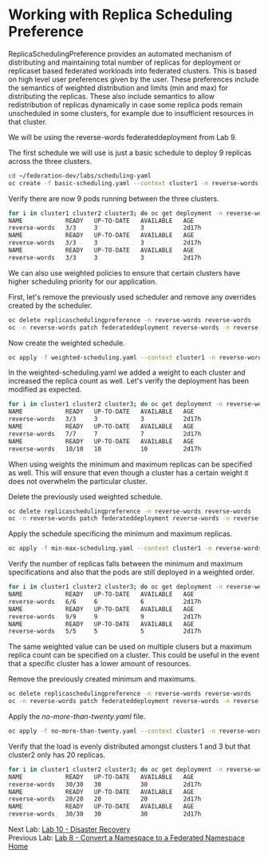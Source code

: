 # Working with Replica Scheduling Preference 
ReplicaSchedulingPreference provides an automated mechanism of distributing and maintaining total number of replicas for deployment or replicaset based federated workloads into federated clusters. This is based on high level user preferences given by the user. These preferences include the semantics of weighted distribution and limits (min and max) for distributing the replicas. These also include semantics to allow redistribution of replicas dynamically in case some replica pods remain unscheduled in some clusters, for example due to insufficient resources in that cluster.

We will be using the reverse-words federateddeployment from Lab 9.

The first schedule we will use is just a basic schedule to deploy 9 replicas across the three clusters.
~~~sh
cd ~/federation-dev/labs/scheduling-yaml
oc create -f basic-scheduling.yaml --context cluster1 -n reverse-words
~~~

Verify there are now 9 pods running between the three clusters.
~~~sh
for i in cluster1 cluster2 cluster3; do oc get deployment -n reverse-words --context $i; done
NAME            READY   UP-TO-DATE   AVAILABLE   AGE
reverse-words   3/3     3            3           2d17h
NAME            READY   UP-TO-DATE   AVAILABLE   AGE
reverse-words   3/3     3            3           2d17h
NAME            READY   UP-TO-DATE   AVAILABLE   AGE
reverse-words   3/3     3            3           2d17h
~~~

We can also use weighted policies to ensure that certain clusters have higher scheduling priority for our application.

First, let's remove the previously used scheduler and remove any overrides created by the scheduler.
~~~sh
oc delete replicaschedulingpreference -n reverse-words reverse-words
oc -n reverse-words patch federateddeployment reverse-words -n reverse-words --type=merge -p '{"spec":{"overrides":[]}}'
~~~

Now create the weighted schedule.
~~~sh
oc apply -f weighted-scheduling.yaml --context cluster1 -n reverse-words
~~~

In the weighted-scheduling.yaml we added a weight to each cluster and increased the replica count as well. Let's verify the deployment has been modified as expected.
~~~sh
for i in cluster1 cluster2 cluster3; do oc get deployment -n reverse-words --context $i; done
NAME            READY   UP-TO-DATE   AVAILABLE   AGE
reverse-words   3/3     3            3           2d17h
NAME            READY   UP-TO-DATE   AVAILABLE   AGE
reverse-words   7/7     7            7           2d17h
NAME            READY   UP-TO-DATE   AVAILABLE   AGE
reverse-words   10/10   10           10          2d17h
~~~ 

When using weights the minimum and maximum replicas can be specified as well. This will ensure that even though a cluster has a certain weight it does not overwhelm the particular cluster.

Delete the previously used weighted schedule.
~~~sh
oc delete replicaschedulingpreference -n reverse-words reverse-words
oc -n reverse-words patch federateddeployment reverse-words -n reverse-words --type=merge -p '{"spec":{"overrides":[]}}'
~~~

Apply the schedule specificing the minimum and maximum replicas.
~~~sh
oc apply -f min-max-scheduling.yaml --context cluster1 -n reverse-words
~~~

Verify the number of replicas falls between the minimum and maximum specifications and also that the pods are still deployed in a weighted order.
~~~sh
for i in cluster1 cluster2 cluster3; do oc get deployment -n reverse-words --context $i; done
NAME            READY   UP-TO-DATE   AVAILABLE   AGE
reverse-words   6/6     6            6           2d17h
NAME            READY   UP-TO-DATE   AVAILABLE   AGE
reverse-words   9/9     9            9           2d17h
NAME            READY   UP-TO-DATE   AVAILABLE   AGE
reverse-words   5/5     5            5           2d17h
~~~ 

The same weighted value can be used on multiple clusers but a maximum replica count can be specified on a cluster. This could be useful in the event that a specific cluster has a lower amount of resources.

Remove the previously created minimum and maximums.
~~~sh
oc delete replicaschedulingpreference -n reverse-words reverse-words
oc -n reverse-words patch federateddeployment reverse-words -n reverse-words --type=merge -p '{"spec":{"overrides":[]}}'
~~~

Apply the *no-more-than-twenty.yaml* file.
~~~sh
oc apply -f no-more-than-twenty.yaml --context cluster1 -n reverse-words
~~~

Verify that the load is evenly distributed amongst clusters 1 and 3 but that cluster2 only has 20 replicas.
~~~sh
for i in cluster1 cluster2 cluster3; do oc get deployment -n reverse-words --context $i; done
NAME            READY   UP-TO-DATE   AVAILABLE   AGE
reverse-words   30/30   30           30          2d17h
NAME            READY   UP-TO-DATE   AVAILABLE   AGE
reverse-words   20/20   20           20          2d17h
NAME            READY   UP-TO-DATE   AVAILABLE   AGE
reverse-words   30/30   30           30          2d17h
~~~ 

<!--
# Rebalancing
One of the strengths when using ReplicaSchedulingPreference is the ability to rebalance the workloads if a cluster goes offline. When the cluster goes offline 
the remaining replicas will be rescheduled to clusters that are currently in a Ready state.

Remove the previously used weighted scheduling preference.
~~~sh
oc delete replicaschedulingpreference -n reverse-words reverse-words
oc -n reverse-words patch federateddeployment reverse-words -n reverse-words --type=merge -p '{"spec":{"overrides":[]}}'
~~~

Apply the *rebalance.yaml* object. The object contains the value of *rebalance: true*.
~~~sh
oc apply -f rebalance.yaml  -n reverse-words
~~~

Verify that the replicas have been deployed and in the ready state.
~~~sh
for i in cluster1 cluster2 cluster3; do oc get deployment -n reverse-words --context $i; done
NAME            READY   UP-TO-DATE   AVAILABLE   AGE
reverse-words   7/7     7            7           35m
NAME            READY   UP-TO-DATE   AVAILABLE   AGE
reverse-words   6/6     6            6           32m
NAME            READY   UP-TO-DATE   AVAILABLE   AGE
reverse-words   7/7     7            7           32m
~~~
-->

Next Lab: [Lab 10 - Disaster Recovery](./10.md)<br>
Previous Lab: [Lab 8 - Convert a Namespace to a Federated Namespace](./8.md)<br>
[Home](../README.md)